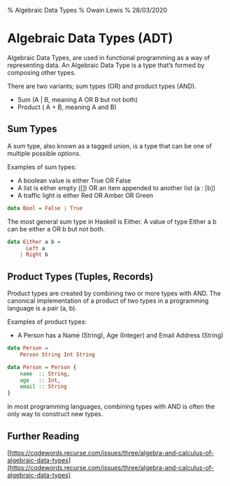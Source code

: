 % Algebraic Data Types
% Owain Lewis
% 28/03/2020

# Algebraic Data Types (ADT)

Algebraic Data Types, are used in functional programming as a way of representing data. An Algebraic Data Type is a type that’s formed by composing other types.

There are two variants; sum types (OR) and product types (AND).

- Sum (A | B, meaning A OR B but not both)
- Product ( A + B, meaning A and B)

## Sum Types

A sum type, also known as a tagged union, is a type that can be one of multiple possible options.

Examples of sum types:

- A boolean value is either True OR False
- A list is either empty ([]) OR an item appended to another list (a : [b])
- A traffic light is either Red OR Amber OR Green

```haskell
data Bool = False | True
```

The most general sum type in Haskell is Either. A value of type Either a b can be either a OR b but not both.

```haskell
data Either a b =
	  Left a
	| Right b
```

## Product Types (Tuples, Records)

Product types are created by combining two or more types with AND. The canonical implementation of a product of two types in a programming language is a pair (a, b).

Examples of product types:

- A Person has a Name (String), Age (Integer) and Email Address (String)

```haskell
data Person =
	Person String Int String

data Person = Person {
	name  :: String,
	age   :: Int,
	email :: String
}
```

In most programming languages, combining types with AND is often the only way to construct new types.

## Further Reading

[https://codewords.recurse.com/issues/three/algebra-and-calculus-of-algebraic-data-types](https://codewords.recurse.com/issues/three/algebra-and-calculus-of-algebraic-data-types)

